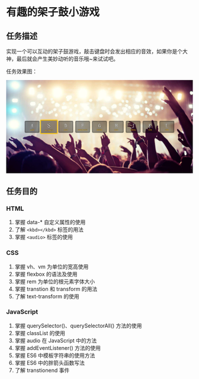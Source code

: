 # 有趣的架子鼓小游戏

## 任务描述

实现一个可以互动的架子鼓游戏，敲击键盘时会发出相应的音效，如果你是个大神，最后就会产生美妙动听的音乐哦~来试试吧。

任务效果图：

![final](https://github.com/Hushabyme/JavaScript-30days/blob/master/%E6%9C%89%E8%B6%A3%E7%9A%84%E6%9E%B6%E5%AD%90%E9%BC%93%E5%B0%8F%E6%B8%B8%E6%88%8F/final/final.png)

## 任务目的

###  HTML

1. 掌握 data-* 自定义属性的使用
2. 了解 `<kbd></kbd>` 标签的用法
3. 掌握 `<audio>` 标签的使用

### CSS

1. 掌握 vh、vm 为单位的宽高使用
2. 掌握 flexbox 的语法及使用
3. 掌握 rem 为单位的根元素字体大小
4. 掌握 transtion 和 transform 的用法
5. 了解 text-transform 的使用

### JavaScript

1. 掌握 querySelector()、querySelectorAll() 方法的使用
2. 掌握 classList 的使用
3. 掌握 audio 在 JavaScript 中的方法
4. 掌握 addEventListener() 方法的使用
5. 掌握 ES6 中模板字符串的使用方法
6. 掌握 ES6 中的胖箭头函数写法
7. 了解 transtionend 事件